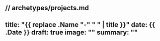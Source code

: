 // archetypes/projects.md
---
title: "{{ replace .Name "-" " " | title }}"
date: {{ .Date }}
draft: true
image: ""
summary: ""
---